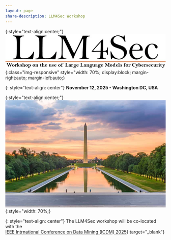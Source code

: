 ```yaml
---
layout: page
share-description: LLM4Sec Workshop
---
```


{:style="text-align:center;"}
![logo](assets/img/logo.jpg){:class="img-responsive" style="width: 70%; display:block; margin-right:auto; margin-left:auto;}

{: style="text-align: center"}
**November 12, 2025 - Washington DC, USA**

{:style="text-align:center;"}
![alt text](assets/img/sfondo.jpg){:style="width: 70%;}

{: style="text-align: center"}
The LLM4Sec workshop will be co-located with the\
[IEEE Intrnational Conference on Data Mining (ICDM) 2025](https://www3.cs.stonybrook.edu/~icdm2025/index.html){:target="_blank"}
